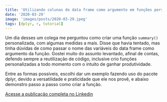 ```yaml
---
title: 'Utilizando colunas do data frame como argumento em funções personalizadas com dplyr'
date: '2020-03-29'
image: 'images/posts/2020-03-29.jpeg'
tags: [dplyr, r, tutorial]
---
```


Um dia desses um colega me perguntou como criar uma função <code>summary()</code> personalizada, com algumas medidas a mais. Disse que havia tentado, mas tinha dúvidas de como passar o nome das variáveis do data frame como argumento da função. Gostei muito do assunto levantado, afinal de contas, defendo sempre a reutilização de código, inclusive crio funções personalizadas a todo momento com o intuito de ganhar produtividade.

Entre as formas possíveis, escolhi dar um exemplo fazendo uso do pacote dplyr, devido a versatilidade e praticidade que ele nos provê, e abaixo demonstro passo a passo como criar a função.

<a href="https://www.linkedin.com/pulse/utilizando-colunas-do-data-frame-como-argumento-em-da-silva-júnior/" class="nav__link cta-button button button--small" target="_blank">Acesse a publicação completa no Linkedin</a>
